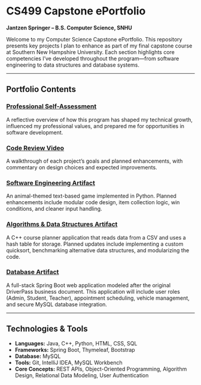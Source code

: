 # CS499 Capstone ePortfolio  
**Jantzen Springer – B.S. Computer Science, SNHU**

Welcome to my Computer Science Capstone ePortfolio. This repository presents key projects I plan to enhance as part of my final capstone course at Southern New Hampshire University. Each section highlights core competencies I’ve developed throughout the program—from software engineering to data structures and database systems.

---

## Portfolio Contents

### [Professional Self-Assessment](self-assessment.md)  
A reflective overview of how this program has shaped my technical growth, influenced my professional values, and prepared me for opportunities in software development.

### [Code Review Video](enhancement-video.md)  
A walkthrough of each project’s goals and planned enhancements, with commentary on design choices and expected improvements.

### [Software Engineering Artifact](software/narrative.md)  
An animal-themed text-based game implemented in Python. Planned enhancements include modular code design, item collection logic, win conditions, and cleaner input handling.

### [Algorithms & Data Structures Artifact](algorithms/narrative.md)  
A C++ course planner application that reads data from a CSV and uses a hash table for storage. Planned updates include implementing a custom quicksort, benchmarking alternative data structures, and modularizing the code.

### [Database Artifact](database/narrative.md)  
A full-stack Spring Boot web application modeled after the original DriverPass business document. This application will include user roles (Admin, Student, Teacher), appointment scheduling, vehicle management, and secure MySQL database integration.

---

## Technologies & Tools

- **Languages:** Java, C++, Python, HTML, CSS, SQL  
- **Frameworks:** Spring Boot, Thymeleaf, Bootstrap  
- **Database:** MySQL  
- **Tools:** Git, IntelliJ IDEA, MySQL Workbench  
- **Core Concepts:** REST APIs, Object-Oriented Programming, Algorithm Design, Relational Data Modeling, User Authentication

